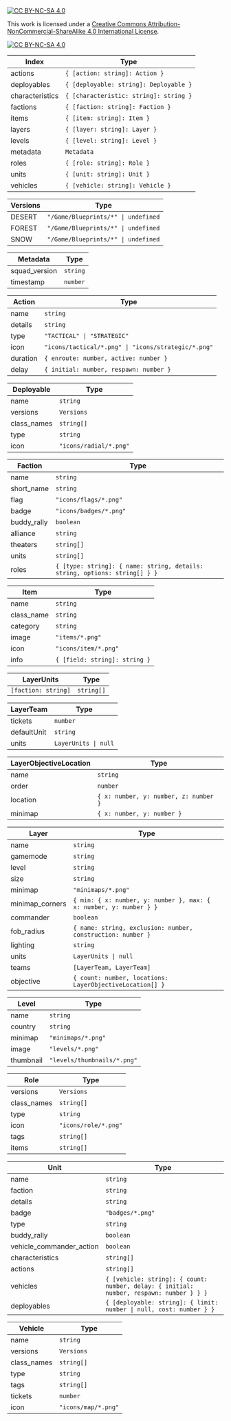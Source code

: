 [![CC BY-NC-SA 4.0][cc-by-nc-sa-shield]][cc-by-nc-sa]

This work is licensed under a
[Creative Commons Attribution-NonCommercial-ShareAlike 4.0 International License][cc-by-nc-sa].

[![CC BY-NC-SA 4.0][cc-by-nc-sa-image]][cc-by-nc-sa]

[cc-by-nc-sa]: http://creativecommons.org/licenses/by-nc-sa/4.0/
[cc-by-nc-sa-image]: https://licensebuttons.net/l/by-nc-sa/4.0/88x31.png
[cc-by-nc-sa-shield]: https://img.shields.io/badge/License-CC%20BY--NC--SA%204.0-lightgrey.svg

|Index|Type|
|-----------|--------|
|actions|`{ [action: string]: Action }`|
|deployables|`{ [deployable: string]: Deployable }`|
|characteristics|`{ [characteristic: string]: string }`|
|factions|`{ [faction: string]: Faction }`|
|items|`{ [item: string]: Item }`|
|layers|`{ [layer: string]: Layer }`|
|levels|`{ [level: string]: Level }`|
|metadata|`Metadata`|
|roles|`{ [role: string]: Role }`|
|units|`{ [unit: string]: Unit }`|
|vehicles|`{ [vehicle: string]: Vehicle }`|

|Versions|Type|
|-----------|--------|
|DESERT|`"/Game/Blueprints/*" \| undefined`|
|FOREST|`"/Game/Blueprints/*" \| undefined`|
|SNOW|`"/Game/Blueprints/*" \| undefined`|

|Metadata|Type|
|-----------|--------|
|squad_version|`string`|
|timestamp|`number`|

|Action|Type|
|-----------|--------|
|name|`string`|
|details|`string`|
|type|`"TACTICAL" \| "STRATEGIC"`|
|icon|`"icons/tactical/*.png" \| "icons/strategic/*.png"`|
|duration|`{ enroute: number, active: number }`|
|delay|`{ initial: number, respawn: number }`|

|Deployable|Type|
|-----------|--------|
|name|`string`|
|versions|`Versions`|
|class_names|`string[]`|
|type|`string`|
|icon|`"icons/radial/*.png"`|

|Faction|Type|
|-----------|--------|
|name|`string`|
|short_name|`string`|
|flag|`"icons/flags/*.png"`|
|badge|`"icons/badges/*.png"`|
|buddy_rally|`boolean`|
|alliance|`string`|
|theaters|`string[]`|
|units|`string[]`|
|roles|`{ [type: string]: { name: string, details: string, options: string[] } }`|

|Item|Type|
|-----------|--------|
|name|`string`|
|class_name|`string`|
|category|`string`|
|image|`"items/*.png"`|
|icon|`"icons/item/*.png"`|
|info|`{ [field: string]: string }`|


|LayerUnits|Type|
|-----------|--------|
|`[faction: string]`|`string[]`|

|LayerTeam|Type|
|-----------|--------|
|tickets|`number`|
|defaultUnit|`string`|
|units|`LayerUnits \| null`|

|LayerObjectiveLocation|Type|
|-----------|--------|
|name|`string`|
|order|`number`|
|location|`{ x: number, y: number, z: number }`|
|minimap|`{ x: number, y: number }`|

|Layer|Type|
|-----------|--------|
|name|`string`|
|gamemode|`string`|
|level|`string`|
|size|`string`|
|minimap|`"minimaps/*.png"`|
|minimap_corners|`{ min: { x: number, y: number }, max: { x: number, y: number } }`|
|commander|`boolean`|
|fob_radius|`{ name: string, exclusion: number, construction: number }`|
|lighting|`string`|
|units|`LayerUnits \| null`|
|teams|`[LayerTeam, LayerTeam]`|
|objective|`{ count: number, locations: LayerObjectiveLocation[] }`|

|Level|Type|
|-----------|--------|
|name|`string`|
|country|`string`|
|minimap|`"minimaps/*.png"`|
|image|`"levels/*.png"`|
|thumbnail|`"levels/thumbnails/*.png"`|

|Role|Type|
|-----------|--------|
|versions|`Versions`|
|class_names|`string[]`|
|type|`string`|
|icon|`"icons/role/*.png"`|
|tags|`string[]`|
|items|`string[]`|

|Unit|Type|
|-----------|--------|
|name|`string`|
|faction|`string`|
|details|`string`|
|badge|`"badges/*.png"`|
|type|`string`|
|buddy_rally|`boolean`|
|vehicle_commander_action|`boolean`|
|characteristics|`string[]`|
|actions|`string[]`|
|vehicles|`{ [vehicle: string]: { count: number, delay: { initial: number, respawn: number } } }`|
|deployables|`{ [deployable: string]: { limit: number \| null, cost: number } }`|

|Vehicle|Type|
|-----------|--------|
|name|`string`|
|versions|`Versions`|
|class_names|`string[]`|
|type|`string`|
|tags|`string[]`|
|tickets|`number`|
|icon|`"icons/map/*.png"`|
